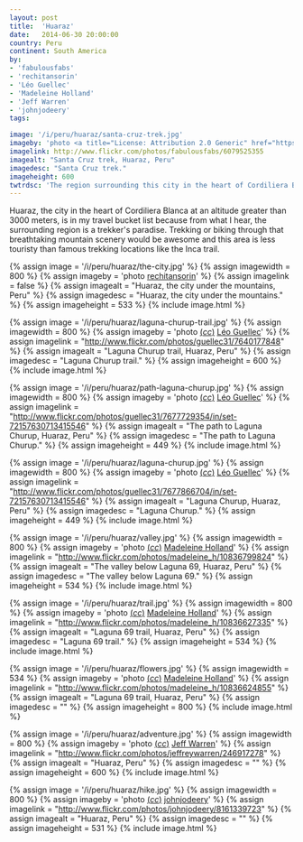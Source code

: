 ```yaml
---
layout: post
title:  'Huaraz'
date:   2014-06-30 20:00:00
country: Peru
continent: South America
by:
- 'fabulousfabs'
- 'rechitansorin'
- 'Léo Guellec'
- 'Madeleine Holland'
- 'Jeff Warren'
- 'johnjodeery'
tags:

image: '/i/peru/huaraz/santa-cruz-trek.jpg'
imageby: 'photo <a title="License: Attribution 2.0 Generic" href="https://creativecommons.org/licenses/by/2.0/">(<em>cc</em>)</a> <a href="http://www.flickr.com/photos/fabulousfabs/6079525355">fabulousfabs</a>'
imagelink: http://www.flickr.com/photos/fabulousfabs/6079525355
imagealt: "Santa Cruz trek, Huaraz, Peru"
imagedesc: "Santa Cruz trek."
imageheight: 600
twtrdsc: 'The region surrounding this city in the heart of Cordiliera Blanca is a paradise for trekkers.'
---
```

Huaraz, the city in the heart of Cordiliera Blanca at an altitude greater than 3000 meters, is in my travel bucket list because from what I hear, the surrounding region is a trekker's paradise. Trekking or biking through that breathtaking mountain scenery would be awesome and this area is less touristy than famous trekking locations like the Inca trail.

<!-- img -->
{% assign image = '/i/peru/huaraz/the-city.jpg' %}
{% assign imagewidth = 800 %}
{% assign imageby = 'photo <a href="http://www.bigstockphoto.com/image-48240065/stock-photo-huaraz-city-in-cordiliera-blanca%2C-peru">rechitansorin</a>' %}
{% assign imagelink = false %}
{% assign imagealt = "Huaraz, the city under the mountains, Peru" %}
{% assign imagedesc = "Huaraz, the city under the mountains." %}
{% assign imageheight = 533 %}
{% include image.html %}

{% assign image = '/i/peru/huaraz/laguna-churup-trail.jpg' %}
{% assign imagewidth = 800 %}
{% assign imageby = 'photo <a title="License: Attribution-ShareAlike 2.0 Generic" href="https://creativecommons.org/licenses/by-sa/2.0/">(<em>cc</em>)</a> <a href="http://www.flickr.com/photos/guellec31/7640177848">Léo Guellec</a>' %}
{% assign imagelink = "http://www.flickr.com/photos/guellec31/7640177848" %}
{% assign imagealt = "Laguna Churup trail, Huaraz, Peru" %}
{% assign imagedesc = "Laguna Churup trail." %}
{% assign imageheight = 600 %}
{% include image.html %}

{% assign image = '/i/peru/huaraz/path-laguna-churup.jpg' %}
{% assign imagewidth = 800 %}
{% assign imageby = 'photo <a title="License: Attribution-ShareAlike 2.0 Generic" href="https://creativecommons.org/licenses/by-sa/2.0/">(<em>cc</em>)</a> <a href="http://www.flickr.com/photos/guellec31/7677729354/in/set-72157630713415546">Léo Guellec</a>' %}
{% assign imagelink = "http://www.flickr.com/photos/guellec31/7677729354/in/set-72157630713415546" %}
{% assign imagealt = "The path to Laguna Churup, Huaraz, Peru" %}
{% assign imagedesc = "The path to Laguna Churup." %}
{% assign imageheight = 449 %}
{% include image.html %}

{% assign image = '/i/peru/huaraz/laguna-churup.jpg' %}
{% assign imagewidth = 800 %}
{% assign imageby = 'photo <a title="License: Attribution-ShareAlike 2.0 Generic" href="https://creativecommons.org/licenses/by-sa/2.0/">(<em>cc</em>)</a> <a href="http://www.flickr.com/photos/guellec31/7677866704/in/set-72157630713415546">Léo Guellec</a>' %}
{% assign imagelink = "http://www.flickr.com/photos/guellec31/7677866704/in/set-72157630713415546" %}
{% assign imagealt = "Laguna Churup, Huaraz, Peru" %}
{% assign imagedesc = "Laguna Churup." %}
{% assign imageheight = 449 %}
{% include image.html %}

{% assign image = '/i/peru/huaraz/valley.jpg' %}
{% assign imagewidth = 800 %}
{% assign imageby = 'photo <a title="License: Attribution 2.0 Generic" href="https://creativecommons.org/licenses/by/2.0/">(<em>cc</em>)</a> <a href="http://www.flickr.com/photos/madeleine_h/10836799824">Madeleine Holland</a>' %}
{% assign imagelink = "http://www.flickr.com/photos/madeleine_h/10836799824" %}
{% assign imagealt = "The valley below Laguna 69, Huaraz, Peru" %}
{% assign imagedesc = "The valley below Laguna 69." %}
{% assign imageheight = 534 %}
{% include image.html %}

{% assign image = '/i/peru/huaraz/trail.jpg' %}
{% assign imagewidth = 800 %}
{% assign imageby = 'photo <a title="License: Attribution 2.0 Generic" href="https://creativecommons.org/licenses/by/2.0/">(<em>cc</em>)</a> <a href="http://www.flickr.com/photos/madeleine_h/10836627335">Madeleine Holland</a>' %}
{% assign imagelink = "http://www.flickr.com/photos/madeleine_h/10836627335" %}
{% assign imagealt = "Laguna 69 trail, Huaraz, Peru" %}
{% assign imagedesc = "Laguna 69 trail." %}
{% assign imageheight = 534 %}
{% include image.html %}

{% assign image = '/i/peru/huaraz/flowers.jpg' %}
{% assign imagewidth = 534 %}
{% assign imageby = 'photo <a title="License: Attribution 2.0 Generic" href="https://creativecommons.org/licenses/by/2.0/">(<em>cc</em>)</a> <a href="http://www.flickr.com/photos/madeleine_h/10836624855">Madeleine Holland</a>' %}
{% assign imagelink = "http://www.flickr.com/photos/madeleine_h/10836624855" %}
{% assign imagealt = "Laguna 69 trail, Huaraz, Peru" %}
{% assign imagedesc = "" %}
{% assign imageheight = 800 %}
{% include image.html %}

{% assign image = '/i/peru/huaraz/adventure.jpg' %}
{% assign imagewidth = 800 %}
{% assign imageby = 'photo <a title="License: Attribution-ShareAlike 2.0 Generic" href="https://creativecommons.org/licenses/by-sa/2.0/">(<em>cc</em>)</a> <a href="http://www.flickr.com/photos/jeffreywarren/246917278">Jeff Warren</a>' %}
{% assign imagelink = "http://www.flickr.com/photos/jeffreywarren/246917278" %}
{% assign imagealt = "Huaraz, Peru" %}
{% assign imagedesc = "" %}
{% assign imageheight = 600 %}
{% include image.html %}

{% assign image = '/i/peru/huaraz/hike.jpg' %}
{% assign imagewidth = 800 %}
{% assign imageby = 'photo <a title="License: Attribution 2.0 Generic" href="https://creativecommons.org/licenses/by/2.0/">(<em>cc</em>)</a> <a href="http://www.flickr.com/photos/johnjodeery/8161339723">johnjodeery</a>' %}
{% assign imagelink = "http://www.flickr.com/photos/johnjodeery/8161339723" %}
{% assign imagealt = "Huaraz, Peru" %}
{% assign imagedesc = "" %}
{% assign imageheight = 531 %}
{% include image.html %}